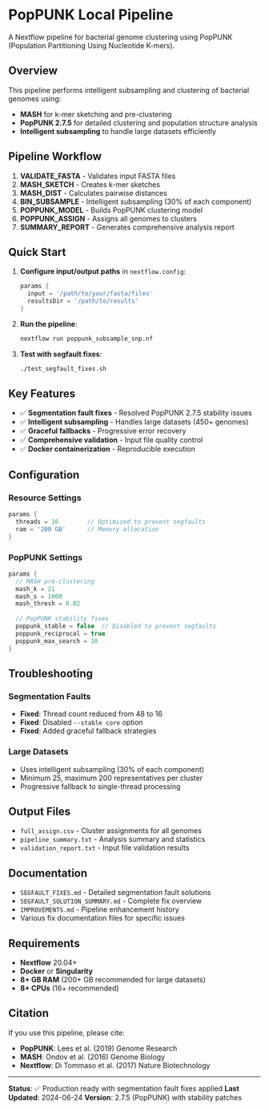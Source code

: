 # PopPUNK Local Pipeline

A Nextflow pipeline for bacterial genome clustering using PopPUNK (Population Partitioning Using Nucleotide K-mers).

## Overview

This pipeline performs intelligent subsampling and clustering of bacterial genomes using:
- **MASH** for k-mer sketching and pre-clustering
- **PopPUNK 2.7.5** for detailed clustering and population structure analysis
- **Intelligent subsampling** to handle large datasets efficiently

## Pipeline Workflow

1. **VALIDATE_FASTA** - Validates input FASTA files
2. **MASH_SKETCH** - Creates k-mer sketches
3. **MASH_DIST** - Calculates pairwise distances
4. **BIN_SUBSAMPLE** - Intelligent subsampling (30% of each component)
5. **POPPUNK_MODEL** - Builds PopPUNK clustering model
6. **POPPUNK_ASSIGN** - Assigns all genomes to clusters
7. **SUMMARY_REPORT** - Generates comprehensive analysis report

## Quick Start

1. **Configure input/output paths** in `nextflow.config`:
   ```groovy
   params {
     input = '/path/to/your/fasta/files'
     resultsDir = '/path/to/results'
   }
   ```

2. **Run the pipeline**:
   ```bash
   nextflow run poppunk_subsample_snp.nf
   ```

3. **Test with segfault fixes**:
   ```bash
   ./test_segfault_fixes.sh
   ```

## Key Features

- ✅ **Segmentation fault fixes** - Resolved PopPUNK 2.7.5 stability issues
- ✅ **Intelligent subsampling** - Handles large datasets (450+ genomes)
- ✅ **Graceful fallbacks** - Progressive error recovery
- ✅ **Comprehensive validation** - Input file quality control
- ✅ **Docker containerization** - Reproducible execution

## Configuration

### Resource Settings
```groovy
params {
  threads = 16        // Optimized to prevent segfaults
  ram = '200 GB'      // Memory allocation
}
```

### PopPUNK Settings
```groovy
params {
  // MASH pre-clustering
  mash_k = 21
  mash_s = 1000
  mash_thresh = 0.02
  
  // PopPUNK stability fixes
  poppunk_stable = false  // Disabled to prevent segfaults
  poppunk_reciprocal = true
  poppunk_max_search = 10
}
```

## Troubleshooting

### Segmentation Faults
- **Fixed**: Thread count reduced from 48 to 16
- **Fixed**: Disabled `--stable core` option
- **Fixed**: Added graceful fallback strategies

### Large Datasets
- Uses intelligent subsampling (30% of each component)
- Minimum 25, maximum 200 representatives per cluster
- Progressive fallback to single-thread processing

## Output Files

- `full_assign.csv` - Cluster assignments for all genomes
- `pipeline_summary.txt` - Analysis summary and statistics
- `validation_report.txt` - Input file validation results

## Documentation

- `SEGFAULT_FIXES.md` - Detailed segmentation fault solutions
- `SEGFAULT_SOLUTION_SUMMARY.md` - Complete fix overview
- `IMPROVEMENTS.md` - Pipeline enhancement history
- Various fix documentation files for specific issues

## Requirements

- **Nextflow** 20.04+
- **Docker** or **Singularity**
- **8+ GB RAM** (200+ GB recommended for large datasets)
- **8+ CPUs** (16+ recommended)

## Citation

If you use this pipeline, please cite:
- **PopPUNK**: Lees et al. (2019) Genome Research
- **MASH**: Ondov et al. (2016) Genome Biology
- **Nextflow**: Di Tommaso et al. (2017) Nature Biotechnology

---

**Status**: ✅ Production ready with segmentation fault fixes applied
**Last Updated**: 2024-06-24
**Version**: 2.7.5 (PopPUNK) with stability patches